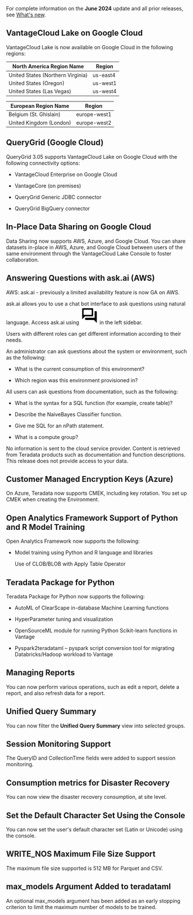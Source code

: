 For complete information on the **June 2024** update and all prior releases, see [What's new](https://docs.teradata.com/access/sources/dita/topic?dita:mapPath=phg1621910019905.ditamap&dita:ditavalPath=pny1626732985837.ditaval&dita:topicPath=lpz1632246643646.dita).

## VantageCloud Lake on Google Cloud


VantageCloud Lake is now available on Google Cloud in the following regions:

|North America Region Name|Region|
|--------------------------|-------|
|United States (Northern Virginia)|us-east4|
|United States (Oregon)|us-west1|
|United States (Las Vegas)|us-west4|

|European Region Name|Region|
|---------------------|-------|
|Belgium (St. Ghislain)|europe-west1|
|United Kingdom (London)|europe-west2|

## QueryGrid (Google Cloud)


QueryGrid 3.05 supports VantageCloud Lake on Google Cloud with the following connectivity options:

-   VantageCloud Enterprise on Google Cloud


-   VantageCore (on premises)


-   QueryGrid Generic JDBC connector


-   QueryGrid BigQuery connector


## In-Place Data Sharing on Google Cloud


Data Sharing now supports AWS, Azure, and Google Cloud. You can share datasets in-place in AWS, Azure, and Google Cloud between users of the same environment through the VantageCloud Lake Console to foster collaboration.

## Answering Questions with ask.ai (AWS)


AWS: ask.ai - previously a limited availability feature is now GA on AWS.

ask.ai allows you to use a chat bot interface to ask questions using natural language. Access ask.ai using ![""](Images/pvq1709691484595.svg) in the left sidebar.

Users with different roles can get different information according to their needs.

An administrator can ask questions about the system or environment, such as the following:

-   What is the current consumption of this environment?


-   Which region was this environment provisioned in?


All users can ask questions from documentation, such as the following:

-   What is the syntax for a SQL function (for example, create table)?


-   Describe the NaiveBayes Classifier function.


-   Give me SQL for an nPath statement.


-   What is a compute group?


No information is sent to the cloud service provider. Content is retrieved from Teradata products such as documentation and function descriptions. This release does not provide access to your data.

## Customer Managed Encryption Keys (Azure)


On Azure, Teradata now supports CMEK, including key rotation. You set up CMEK when creating the Environment.

## Open Analytics Framework Support of Python and R Model Training


Open Analytics Framework now supports the following:

-   Model training using Python and R language and libraries

    Use of CLOB/BLOB with Apply Table Operator


## Teradata Package for Python


Teradata Package for Python now supports the following:

-   AutoML of ClearScape in-database Machine Learning functions


-   HyperParameter tuning and visualization


-   OpenSourceML module for running Python Scikit-learn functions in Vantage


-   Pyspark2teradataml – pyspark script conversion tool for migrating Databricks/Hadoop workload to Vantage


## Managing Reports


You can now perform various operations, such as edit a report, delete a report, and also refresh data for a report.

## Unified Query Summary


You can now filter the **Unified Query Summary** view into selected groups.

## Session Monitoring Support


The QueryID and CollectionTime fields were added to support session monitoring.

## Consumption metrics for Disaster Recovery


You can now view the disaster recovery consumption, at site level.

## Set the Default Character Set Using the Console


You can now set the user's default character set (Latin or Unicode) using the console.

## WRITE_NOS Maximum File Size Support


The maximum file size supported is 512 MB for Parquet and CSV.

## max_models Argument Added to teradataml


An optional max_models argument has been added as an early stopping criterion to limit the maximum number of models to be trained.

